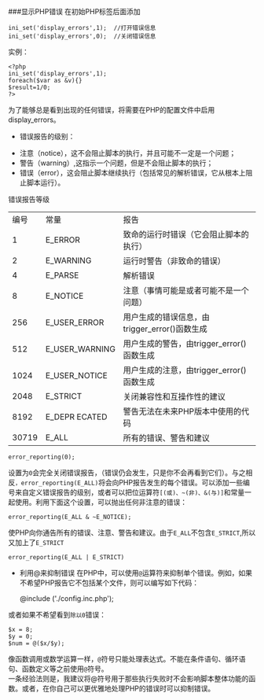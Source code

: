 ###显示PHP错误
在初始PHP标签后面添加

  	ini_set('display_errors',1);  //打开错误信息
	ini_set('display_errors',0);  //关闭错误信息

实例：

	<?php
	ini_set('display_errors',1);
	foreach($var as &v){}
	$result=1/0;
	?>

为了能够总是看到出现的任何错误，将需要在PHP的配置文件中启用display_errors。

* 错误报告的级别：
 - 注意（notice），这不会阻止脚本的执行，并且可能不一定是一个问题；
 - 警告（warning）,这指示一个问题，但是不会阻止脚本的执行；
 - 错误（error），这会阻止脚本继续执行（包括常见的解析错误，它从根本上阻止脚本运行）。

错误报告等级
<table>
<tr><td>编号</td><td>常量</td><td>报告</td></tr>
<tr><td>1</td><td>E_ERROR</td><td>致命的运行时错误（它会阻止脚本的执行）</td></tr>
<tr><td>2</td><td>E_WARNING</td><td>运行时警告（非致命的错误）</td></tr>
<tr><td>4</td><td>E_PARSE</td><td>解析错误</td></tr>
<tr><td>8</td><td>E_NOTICE</td><td>注意（事情可能是或者可能不是一个问题）</td></tr>
<tr><td>256</td><td>E_USER_ERROR</td><td>用户生成的错误信息，由trigger_error()函数生成</td></tr>
<tr><td>512</td><td>E_USER_WARNING</td><td>用户生成的警告，由trigger_error()函数生成</td></tr>
<tr><td>1024</td><td>E_USER_NOTICE</td><td>用户生成的注意，由trigger_error()函数生成</td></tr>
<tr><td>2048</td><td>E_STRICT</td><td>关闭兼容性和互操作性的建议</td></tr>
<tr><td>8192</td><td>E_DEPR ECATED</td><td>警告无法在未来PHP版本中使用的代码</td></tr>
<tr><td>30719</td><td>E_ALL</td><td>所有的错误、警告和建议</td></tr>
</table>

	error_reporting(0);

设置为`0`会完全关闭错误报告，（错误仍会发生，只是你不会再看到它们）。与之相反`，error_reporting(E_ALL)`将会向PHP报告发生的每个错误。可以添加一些编号来自定义错误报告的级别，或者可以把位运算符`[(或)、~(非)、&(与)]`和常量一起使用。利用下面这个设置，可以抛出任何非注意的错误：

	error_reporting(E_ALL & ~E_NOTICE);

使PHP向你通告所有的错误、注意、警告和建议。由于`E_ALL`不包含`E_STRICT`,所以又加上了`E_STRICT`

	error_reporting(E_ALL | E_STRICT)

 - 利用@来抑制错误
在PHP中，可以使用`@`运算符来抑制单个错误。例如，如果不希望PHP报告它不包括某个文件，则可以编写如下代码：

	@include ('./config.inc.php');

或者如果不希望看到`除以0`错误：

	$x = 8;
	$y = 0;
	$num = @($x/$y);

像函数调用或数学运算一样，`@`符号只能处理表达式。不能在条件语句、循环语句、函数定义等之前使用`@`符号。       
一条经验法则是，我建议将@符号用于那些执行失败时不会影响脚本整体功能的函数。或者，在你自己可以更优雅地处理PHP的错误时可以抑制错误。
